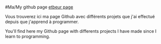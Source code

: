 #Ma/My github page
[etbeur page](htpp://etbeur.github.io)


Vous trouverez ici ma page Github avec différents projets que j'ai effectué depuis que j'apprend à programmer.

You'll find here my Github page with differents projects I have made since I learn to programming.

